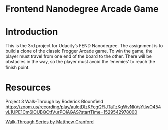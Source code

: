 Frontend Nanodegree Arcade Game
===============================

# Introduction

This is the 3rd project for Udacity’s FEND Nanodegree. The assignment is to build a clone of the classic Frogger Arcade game. To win the game, the player must travel from one end of the  board to the other. There will be obstacles in the way, so the player must avoid the ‘enemies’ to reach the finish point.


# Resources
Project 3 Walk-Through by Roderick Bloomfield https://zoom.us/recording/play/aulotDlzKFegQFIJTaTzKgWvNkVsYtlwO454vL1UPE1Cm6lOUBQCtfVurPOIAGAS?startTime=1529542978000

<a href = "https://matthewcranford.com/arcade-game-walkthrough-part-1-starter-code-breakdown/" target="_blank">Walk-Through Series by Matthew Cranford</a>
